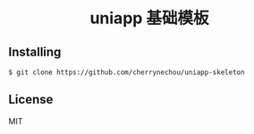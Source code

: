 <h1 align="center"> uniapp 基础模板 </h1>


## Installing

```shell
$ git clone https://github.com/cherrynechou/uniapp-skeleton
```

## License

MIT